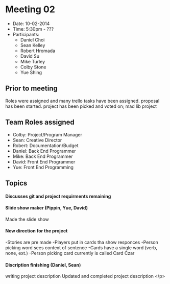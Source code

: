 # Meeting 02
- Date: 10-02-2014
- Time: 5:30pm - ???
- Participants:
	- Daniel Choi
	- Sean Kelley
	- Robert Hromada
	- David Su
	- Mike Turley
	- Colby Stone
	- Yue Shing

## Prior to meeting
<p> Roles were assigned and many trello tasks have been assigned. proposal has been started.  project has been picked and voted on; mad lib project</p>

## Team Roles assigned
- Colby: Project/Program Manager
- Sean: Creative Director
- Robert: Documentation/Budget
- Daniel: Back End Programmer
- Mike: Back End Programmer
- David: Front End Programmer
- Yue: Front End Programming

## Topics

#### Discusses git and project requirments remaining

#### Slide show maker (Pippin, Yue, David)
<p>
Made the slide show
</p>

#### New direction for the project
-Stories are pre made
-Players put in cards tha show responces
-Person picking word sees context of sentence
-Cards have a single word (verb, none, ext.)
-Person picking card currently is called Card Czar

#### Discription finishing (Daniel, Sean)
<p>
writing project description
Updated and completed project description
<\p>
